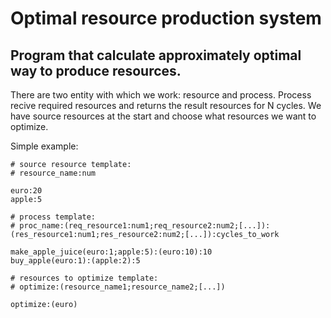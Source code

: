 # Optimal resource production system
###

Program that calculate approximately optimal way to produce resources.
--------------

There are two entity with which we work: resource and process.
Process recive required resources and returns the result resources for N cycles.
We have source resources at the start and choose what resources we want to optimize.

Simple example:
```
# source resource template:
# resource_name:num

euro:20
apple:5

# process template:   
# proc_name:(req_resource1:num1;req_resource2:num2;[...]):(res_resource1:num1;res_resource2:num2;[...]):cycles_to_work

make_apple_juice(euro:1;apple:5):(euro:10):10
buy_apple(euro:1):(apple:2):5

# resources to optimize template:
# optimize:(resource_name1;resource_name2;[...])

optimize:(euro)
```
